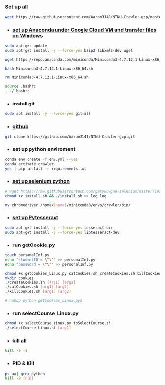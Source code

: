 ### Set up all
```sh
wget https://raw.githubusercontent.com/Aaron3141/NTNU-Crawler-gcp/master/init.sh && chmod +x init.sh && ./init.sh
```

* ### [set up Anaconda under Google Cloud VM and transfer files on Windows](https://medium.com/google-cloud/set-up-anaconda-under-google-cloud-vm-on-windows-f71fc1064bd7)

```sh
sudo apt-get update
sudo apt-get install -y --force-yes bzip2 libxml2-dev wget

wget https://repo.anaconda.com/miniconda/Miniconda3-4.7.12.1-Linux-x86_64.sh

bash Miniconda3-4.7.12.1-Linux-x86_64.sh

rm Miniconda3-4.7.12.1-Linux-x86_64.sh

source .bashrc
. ~/.bashrc
```
* ### install git
```sh
sudo apt install -y --force-yes git-all
```

* ### [github](https://github.com/Aaron3141/NTNU-Crawler-gcp.git)
```sh
git clone https://github.com/Aaron3141/NTNU-Crawler-gcp.git
```
* ### set up python enviroment
```sh
conda env create -f env.yml --yes
conda activate crawler
yes | pip install -r requirements.txt 
```

* ### [set up selenium python](https://github.com/garywu/google-compute-engine-selenium)

```sh
# wget https://raw.githubusercontent.com/garywu/gae-selenium/master/install.sh && chmod +x install.sh && ./install.sh &&  ./start_headless.sh && ./demo.py
chmod +x install.sh && ./install.sh >> log.log

mv chromedriver /home/[name]/miniconda3/envs/crawler/bin/
```
* ### [set up Pytesseract](https://stackoverflow.com/questions/50951955/pytesseract-tesseractnotfound-error-tesseract-is-not-installed-or-its-not-i)

```sh
sudo apt-get install -y --force-yes tesseract-ocr
sudo apt-get install -y --force-yes libtesseract-dev
```
* ### run getCookie.py
```sh
touch personalInf.py
echo "studentID = \"\"" >> personalInf.py
echo "password = \"\"" >> personalInf.py

```

```sh
chmod +x getCookies_Linux.py catCookies.sh createCookies.sh killCookies.sh
mkdir cookies
./createCookies.sh [arg1] [arg2]
./catCookies.sh [arg1] [arg2]
./killCookies.sh [arg1] [arg2]

# nohup python getCookies_Linux.py&

```
* ### run selectCourse_Linux.py
```sh
chmod +x selectCourse_Linux.py toSelectCourse.sh
./selectCourse_Linux.sh [arg1] 

```

* ### kill all
```sh
kill -9 -1
```
* ### PID & Kill
```sh
ps ax| grep python
kill -9 [PID]
```
<!-- ps ufx
ps aux | grep getCookies.py 
ps -la -->


